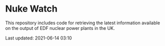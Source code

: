 # Nuke Watch

This repository includes code for retrieving the latest information available on the output of EDF nuclear power plants in the UK.

Last updated: 2021-06-14 03:10